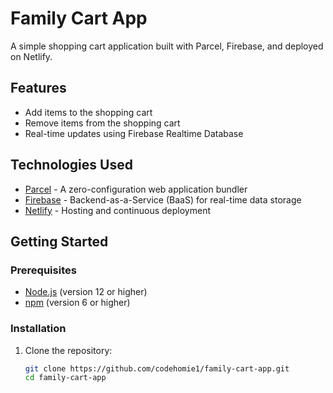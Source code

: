# Family Cart App

A simple shopping cart application built with Parcel, Firebase, and deployed on Netlify.

## Features

- Add items to the shopping cart
- Remove items from the shopping cart
- Real-time updates using Firebase Realtime Database

## Technologies Used

- [Parcel](https://parceljs.org/) - A zero-configuration web application bundler
- [Firebase](https://firebase.google.com/) - Backend-as-a-Service (BaaS) for real-time data storage
- [Netlify](https://www.netlify.com/) - Hosting and continuous deployment

## Getting Started

### Prerequisites

- [Node.js](https://nodejs.org/) (version 12 or higher)
- [npm](https://www.npmjs.com/) (version 6 or higher)

### Installation

1. Clone the repository:
   ```sh
   git clone https://github.com/codehomie1/family-cart-app.git
   cd family-cart-app